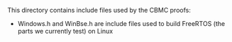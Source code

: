 This directory contains include files used by the CBMC proofs:
* Windows.h and WinBse.h are include files used to build FreeRTOS (the parts we currently test) on Linux